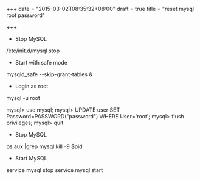 +++
date = "2015-03-02T08:35:32+08:00"
draft = true
title = "reset mysql root password"

+++



* Stop MySQL

/etc/init.d/mysql stop

* Start with safe mode

mysqld_safe --skip-grant-tables &

* Login as root

mysql -u root

mysql> use mysql;
mysql> UPDATE user SET Password=PASSWORD("password") WHERE User='root';
mysql> flush privileges;
mysql> quit

* Stop MySQL

ps aux |grep mysql
kill -9 $pid

* Start MySQL

service mysql stop
service mysql start